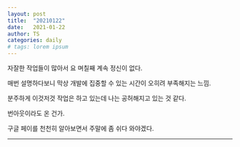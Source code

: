 ```yaml
---
layout: post
title:  "20210122"
date:   2021-01-22
author: TS
categories: daily
# tags: lorem ipsum
---
```


자잘한 작업들이 많아서 요 며칠째 계속 정신이 없다.

매번 설명하다보니 막상 개발에 집중할 수 있는 시간이 오히려 부족해지는 느낌.

분주하게 이것저것 작업은 하고 있는데 나는 공허해지고 있는 것 같다.

번아웃이라도 온 건가.

구글 페이를 천천히 알아보면서 주말에 좀 쉬다 와야겠다.

---
